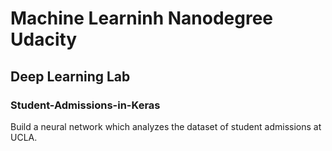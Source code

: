 # Machine Learninh Nanodegree Udacity

## Deep Learning Lab

### Student-Admissions-in-Keras

Build a neural network which analyzes the dataset of student admissions at UCLA.

